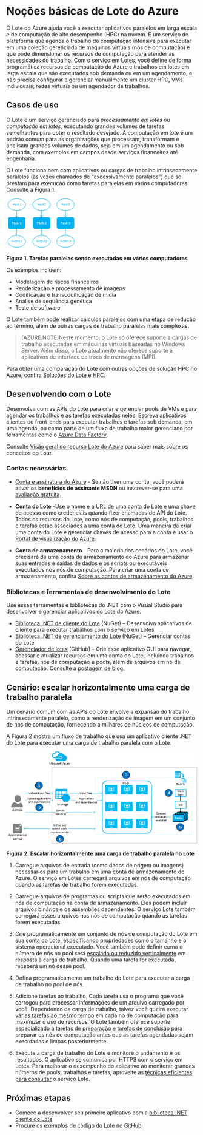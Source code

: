 <properties
	pageTitle="Noções básicas do serviço Lote do Azure | Microsoft Azure"
	description="Saiba mais sobre os conceitos, os fluxos de trabalho e os cenários do serviço Lote do Azure para cargas de trabalho paralelas em larga escala e HPC."
	services="batch"
	documentationCenter=""
	authors="dlepow"
	manager="timlt"
	editor=""/>

<tags
	ms.service="batch"
	ms.workload="big-compute"
	ms.tgt_pltfrm="na"
	ms.devlang="na"
	ms.topic="get-started-article"
	ms.date="11/19/2015"
	ms.author="danlep"/>

# Noções básicas de Lote do Azure

O Lote do Azure ajuda você a executar aplicativos paralelos em larga escala e de computação de alto desempenho (HPC) na nuvem. É um serviço de plataforma que agenda o trabalho de computação intensiva para executar em uma coleção gerenciada de máquinas virtuais (nós de computação) e que pode dimensionar os recursos de computação para atender às necessidades do trabalho. Com o serviço em Lotes, você define de forma programática recursos de computação do Azure e trabalhos em lotes em larga escala que são executados sob demanda ou em um agendamento, e não precisa configurar e gerenciar manualmente um cluster HPC, VMs individuais, redes virtuais ou um agendador de trabalhos.

## Casos de uso

O Lote é um serviço gerenciado para *processamento em lotes* ou *computação em lotes*, executando grandes volumes de tarefas semelhantes para obter o resultado desejado. A computação em lote é um padrão comum para as organizações que processam, transformam e analisam grandes volumes de dados, seja em um agendamento ou sob demanda, com exemplos em campos desde serviços financeiros até engenharia.

O Lote funciona bem com aplicativos ou cargas de trabalho intrinsecamente paralelos (às vezes chamados de "excessivamente paralelos") que se prestam para execução como tarefas paralelas em vários computadores. Consulte a Figura 1.

![Tarefas paralelas][parallel]

**Figura 1. Tarefas paralelas sendo executadas em vários computadores**

Os exemplos incluem:

* Modelagem de riscos financeiros
* Renderização e processamento de imagens
* Codificação e transcodificação de mídia
* Análise de sequência genética
* Teste de software

O Lote também pode realizar cálculos paralelos com uma etapa de redução ao término, além de outras cargas de trabalho paralelas mais complexas.

>[AZURE.NOTE]Neste momento, o Lote só oferece suporte a cargas de trabalho executadas em máquinas virtuais baseadas no Windows Server. Além disso, o Lote atualmente não oferece suporte a aplicativos de interface de troca de mensagens (MPI).

Para obter uma comparação do Lote com outras opções de solução HPC no Azure, confira [Soluções do Lote e HPC](batch-hpc-solutions.md).

## Desenvolvendo com o Lote

Desenvolva com as APIs do Lote para criar e gerenciar pools de VMs e para agendar os trabalhos e as tarefas executadas neles. Escreva aplicativos clientes ou front-ends para executar trabalhos e tarefas sob demanda, em uma agenda, ou como parte de um fluxo de trabalho maior gerenciado por ferramentas como o [Azure Data Factory](https://azure.microsoft.com/documentation/services/data-factory/).

Consulte [Visão geral do recurso Lote do Azure](batch-api-basics.md) para saber mais sobre os conceitos do Lote.

### Contas necessárias

+ [Conta e assinatura do Azure](http://azure.microsoft.com/pricing/free-trial/) - Se não tiver uma conta, você poderá ativar os **benefícios de assinante MSDN** ou inscrever-se para uma [avaliação gratuita](http://azure.microsoft.com/pricing/member-offers/msdn-benefits-details/).

+ **Conta do Lote** -Use o nome e a URL de uma conta do Lote e uma chave de acesso como credenciais quando fizer chamadas de API do Lote. Todos os recursos do Lote, como nós de computação, pools, trabalhos e tarefas estão associados a uma conta do Lote. Uma maneira de criar uma conta do Lote e gerenciar chaves de acesso para a conta é usar o [Portal de visualização do Azure](batch-account-create-portal.md).

+ **Conta de armazenamento** - Para a maioria dos cenários do Lote, você precisará de uma conta de armazenamento do Azure para armazenar suas entradas e saídas de dados e os scripts ou executáveis executados nos nós de computação. Para criar uma conta de armazenamento, confira [Sobre as contas de armazenamento do Azure](../storage/storage-create-storage-account.md).

### Bibliotecas e ferramentas de desenvolvimento do Lote

Use essas ferramentas e bibliotecas do .NET com o Visual Studio para desenvolver e gerenciar aplicativos do Lote do Azure.

+ [Biblioteca .NET de cliente do Lote](http://www.nuget.org/packages/Azure.Batch/) (NuGet) – Desenvolva aplicativos de cliente para executar trabalhos com o serviço em Lotes
+ [Biblioteca .NET de gerenciamento do Lote](http://www.nuget.org/packages/Microsoft.Azure.Management.Batch/) (NuGet) – Gerenciar contas do Lote
+ [Gerenciador de lotes](https://github.com/Azure/azure-batch-samples/tree/master/CSharp/BatchExplorer) (GitHub) – Crie esse aplicativo GUI para navegar, acessar e atualizar recursos em uma conta do Lote, incluindo trabalhos e tarefas, nós de computação e pools, além de arquivos em nó de computação. Consulte a [postagem de blog](http://blogs.technet.com/b/windowshpc/archive/2015/01/20/azure-batch-explorer-sample-walkthrough.aspx).


## Cenário: escalar horizontalmente uma carga de trabalho paralela

Um cenário comum com as APIs do Lote envolve a expansão do trabalho intrinsecamente paralelo, como a renderização de imagem em um conjunto de nós de computação, fornecendo a milhares de núcleos de computação.

A Figura 2 mostra um fluxo de trabalho que usa um aplicativo cliente .NET do Lote para executar uma carga de trabalho paralela com o Lote.


![Fluxo de trabalho de itens de trabalho][work_item_workflow]

**Figura 2. Escalar horizontalmente uma carga de trabalho paralela no Lote**

1.	Carregue arquivos de entrada (como dados de origem ou imagens) necessários para um trabalho em uma conta de armazenamento do Azure. O serviço em Lotes carregará arquivos em nós de computação quando as tarefas de trabalho forem executadas.

2.	Carregue arquivos de programas ou scripts que serão executados em nós de computação na conta de armazenamento. Eles podem incluir arquivos binários e os assemblies dependentes. O serviço Lote também carregará esses arquivos nos nós de computação quando as tarefas forem executadas.

3.	Crie programaticamente um conjunto de nós de computação do Lote em sua conta do Lote, especificando propriedades como o tamanho e o sistema operacional executado. Você também pode definir como o número de nós no pool será [escalado ou reduzido verticalmente](batch-automatic-scaling.md) em resposta à carga de trabalho. Quando uma tarefa for executada, receberá um nó desse pool.

4.	Defina programaticamente um trabalho do Lote para executar a carga de trabalho no pool de nós.

5.	Adicione tarefas ao trabalho. Cada tarefa usa o programa que você carregou para processar informações de um arquivo carregado por você. Dependendo da carga de trabalho, talvez você queira executar [várias tarefas ao mesmo tempo](batch-parallel-node-tasks.md) em cada nó de computação para maximizar o uso de recursos. O Lote também oferece suporte especializado a [tarefas de preparação e tarefas de conclusão](batch-job-prep-release.md) para preparar os nós de computação antes que as tarefas agendadas sejam executadas e limpas posteriormente.

6.	Execute a carga de trabalho do Lote e monitore o andamento e os resultados. O aplicativo se comunica por HTTPS com o serviço em Lotes. Para melhorar o desempenho do aplicativo ao monitorar grandes números de pools, trabalhos e tarefas, aproveite as [técnicas eficientes para consultar](batch-efficient-list-queries.md) o serviço Lote.






## Próximas etapas

* Comece a desenvolver seu primeiro aplicativo com a [biblioteca .NET cliente do Lote](batch-dotnet-get-started.md)
* Procure os exemplos de código do Lote no [GitHub](https://github.com/Azure/azure-batch-samples)

[parallel]: ./media/batch-technical-overview/parallel.png
[work_item_workflow]: ./media/batch-technical-overview/work_item_workflow.png

<!---HONumber=AcomDC_1125_2015-->